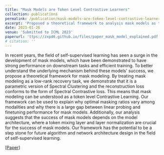 ```yaml
---
title: "Mask Models are Token Level Contrastive Learners"
collection: publications
permalink: /publication/mask-models-are-token-level-contrastive-learners
excerpt: 'Proposed a theoretical framework to analysis mask models as token level contrastive learning models.'
date: 2023-01-26
venue: 'Submitted to ICML 2023'
paperurl: 'ttps://zxp46.github.io/files/paper_mask_model_explained.pdf'
# citation: ''
---
```


In recent years, the field of self-supervised learning has seen a surge in the development of mask models, which have been demonstrated to have strong performance on downstream tasks and efficient training. To better understand the underlying mechanism behind these models' success, we propose a theoretical framework for mask modeling. By treating mask modeling as a low-rank recovery task, we demonstrate that it is a parametric version of Spectral Clustering and the reconstruction loss conforms to the form of Spectral Contrastive loss. This means that mask modeling can be understood as a token level Contrastive Learning. Our framework can be used to explain why optimal masking ratios vary among modalities and why there is a large gap between linear probing and finetuning performance for mask models. Additionally, our analysis suggests that the success of mask models depends on the model architecture, where a token mixing layer and layer normalization are crucial for the success of mask models. Our framework has the potential to be a step stone for future algorithm and network architecture design in the field of self-supervised learning.



[[Paper](https://zxp46.github.io/files/paper_mask_model_explained.pdf)]
